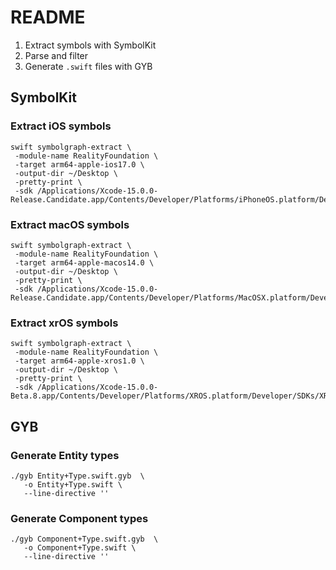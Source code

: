 # README

1. Extract symbols with SymbolKit
2. Parse and filter
3. Generate `.swift` files with GYB


## SymbolKit

### Extract iOS symbols

```
swift symbolgraph-extract \
 -module-name RealityFoundation \
 -target arm64-apple-ios17.0 \
 -output-dir ~/Desktop \
 -pretty-print \
 -sdk /Applications/Xcode-15.0.0-Release.Candidate.app/Contents/Developer/Platforms/iPhoneOS.platform/Developer/SDKs/iPhoneOS17.0.sdk
```

### Extract macOS symbols

```
swift symbolgraph-extract \
 -module-name RealityFoundation \
 -target arm64-apple-macos14.0 \
 -output-dir ~/Desktop \
 -pretty-print \
 -sdk /Applications/Xcode-15.0.0-Release.Candidate.app/Contents/Developer/Platforms/MacOSX.platform/Developer/SDKs/MacOSX14.0.sdk
```
 
### Extract xrOS symbols

```
swift symbolgraph-extract \
 -module-name RealityFoundation \
 -target arm64-apple-xros1.0 \
 -output-dir ~/Desktop \
 -pretty-print \
 -sdk /Applications/Xcode-15.0.0-Beta.8.app/Contents/Developer/Platforms/XROS.platform/Developer/SDKs/XROS1.0.sdk
```

## GYB

### Generate Entity types

```
./gyb Entity+Type.swift.gyb  \
   -o Entity+Type.swift \
   --line-directive ''
```

### Generate Component types

```
./gyb Component+Type.swift.gyb  \
   -o Component+Type.swift \
   --line-directive ''
```

